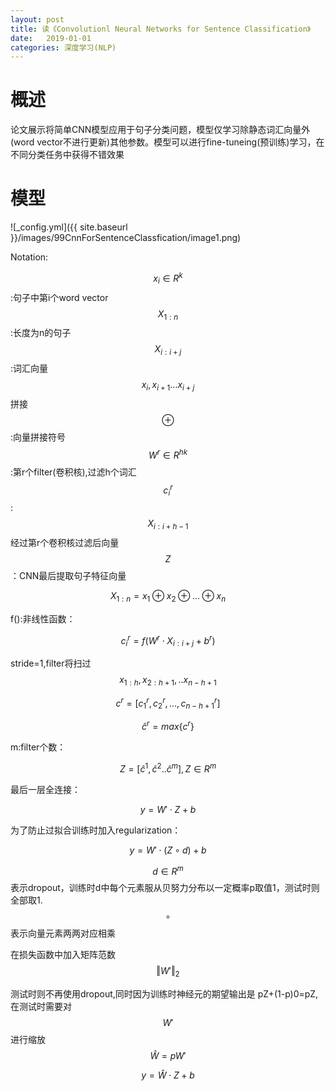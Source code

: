 ```yaml
---
layout: post
title: 读《Convolutionl Neural Networks for Sentence Classification》
date:   2019-01-01
categories: 深度学习(NLP)
---
```


# 概述

论文展示将简单CNN模型应用于句子分类问题，模型仅学习除静态词汇向量外(word vector不进行更新)其他参数。模型可以进行fine-tuneing(预训练)学习，在不同分类任务中获得不错效果

# 模型 

![_config.yml]({{ site.baseurl }}/images/99CnnForSentenceClassfication/image1.png)

Notation:    

$$x_{i}\in R^k$$:句子中第i个word vector  
$$X_{1:n}$$:长度为n的句子  
$$X_{i:i+j}$$:词汇向量$$x_{i},x_{i+1}...x_{i+j}$$拼接  
$$\oplus$$:向量拼接符号   
$$W^r\in R^{hk}$$:第r个filter(卷积核),过滤h个词汇   
$$c_{i}^r$$:$$X_{i:i+h-1}$$经过第r个卷积核过滤后向量     
$$Z$$：CNN最后提取句子特征向量   

$$X_{1:n}=x_{1}\oplus x_{2}\oplus...\oplus x_{n}$$

f():非线性函数： 

$$c_{i}^r=f(W^r\cdot X_{i:i+j}+b^r)$$  

stride=1,filter将扫过$${x_{1:h},x_{2:h+1},..x_{n-h+1}}$$

$$c^r=[c_{1}^r,c_{2}^r,...,c_{n-h+1}^r]$$  

$$\hat{c}^r=max\{c^r\}$$

m:filter个数：

$$Z=[\hat{c}^1,\hat{c}^2..\hat{c}^m],Z\in R^m$$  


最后一层全连接： 

$$y=W'\cdot Z+b$$   

为了防止过拟合训练时加入regularization：   

$$y=W'\cdot (Z \circ d)+b$$  

$$d\in R^m$$表示dropout，训练时d中每个元素服从贝努力分布以一定概率p取值1，测试时则全部取1.$$\circ$$表示向量元素两两对应相乘  

在损失函数中加入矩阵范数$$\Vert W' \Vert_{2}$$  


测试时则不再使用dropout,同时因为训练时神经元的期望输出是 pZ+(1-p)0=pZ,在测试时需要对$$W'$$进行缩放$$\hat{W}=pW'$$  

$$y=\hat{W} \cdot Z+b$$



